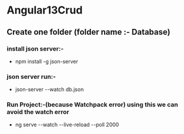 # Angular13Crud
## Create one folder (folder name :- Database)
### install json server:-
  - npm install -g json-server


### json server run:-
  - json-server --watch db.json



### Run Project:-(because Watchpack error) using this we can avoid the watch error
- ng serve --watch --live-reload --poll 2000
